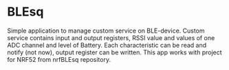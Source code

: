# BLEsq
Simple application to manage custom service on BLE-device. Custom service contains input and output registers, RSSI value and values of one ADC channel and level of Battery.
Each characteristic can be read and notify (not now), output register can be written. This app works with project for NRF52 from nrfBLEsq repository.
